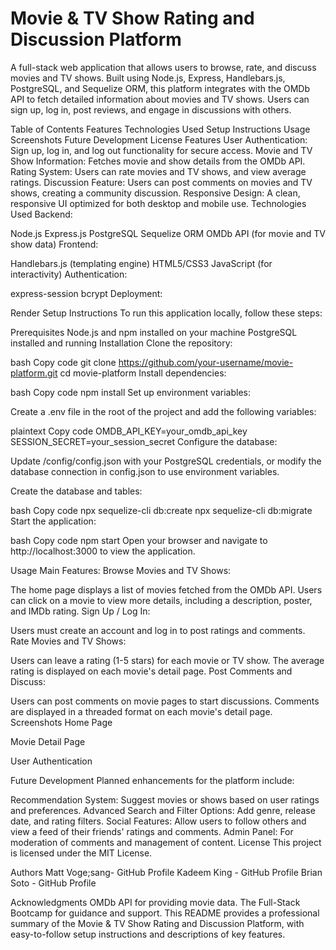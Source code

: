 # Movie & TV Show Rating and Discussion Platform

A full-stack web application that allows users to browse, rate, and discuss movies and TV shows. Built using Node.js, Express, Handlebars.js, PostgreSQL, and Sequelize ORM, this platform integrates with the OMDb API to fetch detailed information about movies and TV shows. Users can sign up, log in, post reviews, and engage in discussions with others.

Table of Contents
Features
Technologies Used
Setup Instructions
Usage
Screenshots
Future Development
License
Features
User Authentication: Sign up, log in, and log out functionality for secure access.
Movie and TV Show Information: Fetches movie and show details from the OMDb API.
Rating System: Users can rate movies and TV shows, and view average ratings.
Discussion Feature: Users can post comments on movies and TV shows, creating a community discussion.
Responsive Design: A clean, responsive UI optimized for both desktop and mobile use.
Technologies Used
Backend:

Node.js
Express.js
PostgreSQL
Sequelize ORM
OMDb API (for movie and TV show data)
Frontend:

Handlebars.js (templating engine)
HTML5/CSS3
JavaScript (for interactivity)
Authentication:

express-session
bcrypt
Deployment:

Render
Setup Instructions
To run this application locally, follow these steps:

Prerequisites
Node.js and npm installed on your machine
PostgreSQL installed and running
Installation
Clone the repository:

bash
Copy code
git clone https://github.com/your-username/movie-platform.git
cd movie-platform
Install dependencies:

bash
Copy code
npm install
Set up environment variables:

Create a .env file in the root of the project and add the following variables:

plaintext
Copy code
OMDB_API_KEY=your_omdb_api_key
SESSION_SECRET=your_session_secret
Configure the database:

Update /config/config.json with your PostgreSQL credentials, or modify the database connection in config.json to use environment variables.

Create the database and tables:

bash
Copy code
npx sequelize-cli db:create
npx sequelize-cli db:migrate
Start the application:

bash
Copy code
npm start
Open your browser and navigate to http://localhost:3000 to view the application.

Usage
Main Features:
Browse Movies and TV Shows:

The home page displays a list of movies fetched from the OMDb API.
Users can click on a movie to view more details, including a description, poster, and IMDb rating.
Sign Up / Log In:

Users must create an account and log in to post ratings and comments.
Rate Movies and TV Shows:

Users can leave a rating (1-5 stars) for each movie or TV show.
The average rating is displayed on each movie's detail page.
Post Comments and Discuss:

Users can post comments on movie pages to start discussions.
Comments are displayed in a threaded format on each movie's detail page.
Screenshots
Home Page

Movie Detail Page

User Authentication

Future Development
Planned enhancements for the platform include:

Recommendation System: Suggest movies or shows based on user ratings and preferences.
Advanced Search and Filter Options: Add genre, release date, and rating filters.
Social Features: Allow users to follow others and view a feed of their friends' ratings and comments.
Admin Panel: For moderation of comments and management of content.
License
This project is licensed under the MIT License.

Authors
Matt Voge;sang- GitHub Profile
Kadeem King - GitHub Profile
Brian Soto - GitHub Profile

Acknowledgments
OMDb API for providing movie data.
The Full-Stack Bootcamp for guidance and support.
This README provides a professional summary of the Movie & TV Show Rating and Discussion Platform, with easy-to-follow setup instructions and descriptions of key features.